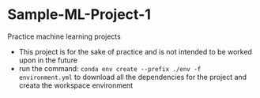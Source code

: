 # Sample-ML-Project-1
Practice machine learning projects
* This project is for the sake of practice and is not intended to be worked upon in the future
* run the command: `conda env create --prefix ./env -f environment.yml` to download all the dependencies for the project and creata the workspace environment

